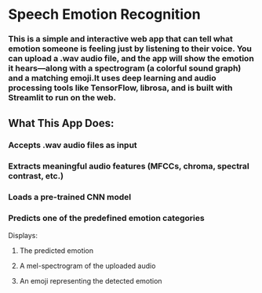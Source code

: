 # Speech Emotion Recognition 
### This is a simple and interactive web app that can tell what emotion someone is feeling just by listening to their voice. You can upload a .wav audio file, and the app will show the emotion it hears—along with a spectrogram (a colorful sound graph) and a matching emoji.It uses deep learning and audio processing tools like TensorFlow, librosa, and is built with Streamlit to run on the web.

## What This App Does:
### Accepts .wav audio files as input

### Extracts meaningful audio features (MFCCs, chroma, spectral contrast, etc.)

### Loads a pre-trained CNN model

### Predicts one of the predefined emotion categories

Displays:

 1. The predicted emotion

2.  A mel-spectrogram of the uploaded audio

3.  An emoji representing the detected emotion

